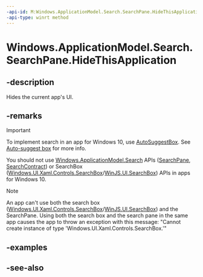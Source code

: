```yaml
---
-api-id: M:Windows.ApplicationModel.Search.SearchPane.HideThisApplication
-api-type: winrt method
---
```


<!-- Method syntax
public void HideThisApplication()
-->

# Windows.ApplicationModel.Search.SearchPane.HideThisApplication

## -description

Hides the current app's UI.

## -remarks

> [!IMPORTANT]
> To implement search in an app for Windows 10, use [AutoSuggestBox](/uwp/api/windows.ui.xaml.controls.autosuggestbox). See [Auto-suggest box](/windows/uwp/design/controls-and-patterns/auto-suggest-box) for more info.
>
> You should not use [Windows.ApplicationModel.Search](/uwp/api/windows.applicationmodel.search) APIs ([SearchPane](/uwp/api/windows.applicationmodel.search.searchpane), [SearchContract](/uwp/api/windows.applicationmodel.search.searchcontract)) or SearchBox ([Windows.UI.Xaml.Controls.SearchBox](../windows.ui.xaml.controls/searchbox.md)/[WinJS.UI.SearchBox](/previous-versions/windows/apps/dn301949(v=win.10))) APIs in apps for Windows 10.

> [!NOTE]
> An app can't use both the search box ([Windows.UI.Xaml.Controls.SearchBox](../windows.ui.xaml.controls/searchbox.md)/[WinJS.UI.SearchBox](/previous-versions/windows/apps/dn301949(v=win.10))) and the SearchPane. Using both the search box and the search pane in the same app causes the app to throw an exception with this message: "Cannot create instance of type 'Windows.UI.Xaml.Controls.SearchBox.'"

## -examples

## -see-also
